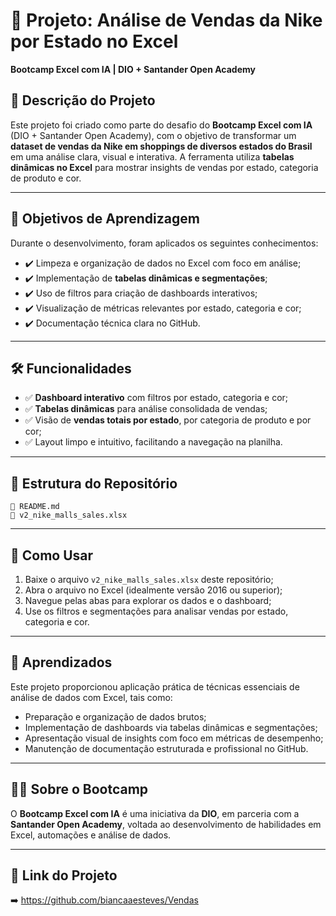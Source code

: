 # 💼 Projeto: Análise de Vendas da Nike por Estado no Excel

**Bootcamp Excel com IA | DIO + Santander Open Academy**

## 📌 Descrição do Projeto

Este projeto foi criado como parte do desafio do **Bootcamp Excel com IA** (DIO + Santander Open Academy), com o objetivo de transformar um **dataset de vendas da Nike em shoppings de diversos estados do Brasil** em uma análise clara, visual e interativa. A ferramenta utiliza **tabelas dinâmicas no Excel** para mostrar insights de vendas por estado, categoria de produto e cor.

---

## 🎯 Objetivos de Aprendizagem

Durante o desenvolvimento, foram aplicados os seguintes conhecimentos:

* ✔️ Limpeza e organização de dados no Excel com foco em análise;
* ✔️ Implementação de **tabelas dinâmicas e segmentações**;
* ✔️ Uso de filtros para criação de dashboards interativos;
* ✔️ Visualização de métricas relevantes por estado, categoria e cor;
* ✔️ Documentação técnica clara no GitHub.

---

## 🛠️ Funcionalidades

* ✅ **Dashboard interativo** com filtros por estado, categoria e cor;
* ✅ **Tabelas dinâmicas** para análise consolidada de vendas;
* ✅ Visão de **vendas totais por estado**, por categoria de produto e por cor;
* ✅ Layout limpo e intuitivo, facilitando a navegação na planilha.

---

## 📂 Estrutura do Repositório

```
📄 README.md
📄 v2_nike_malls_sales.xlsx
```

---

## 🚀 Como Usar

1. Baixe o arquivo `v2_nike_malls_sales.xlsx` deste repositório;
2. Abra o arquivo no Excel (idealmente versão 2016 ou superior);
3. Navegue pelas abas para explorar os dados e o dashboard;
4. Use os filtros e segmentações para analisar vendas por estado, categoria e cor.

---

## 🧠 Aprendizados

Este projeto proporcionou aplicação prática de técnicas essenciais de análise de dados com Excel, tais como:

* Preparação e organização de dados brutos;
* Implementação de dashboards via tabelas dinâmicas e segmentações;
* Apresentação visual de insights com foco em métricas de desempenho;
* Manutenção de documentação estruturada e profissional no GitHub.

---

## 👩‍💻 Sobre o Bootcamp

O **Bootcamp Excel com IA** é uma iniciativa da **DIO**, em parceria com a **Santander Open Academy**, voltada ao desenvolvimento de habilidades em Excel, automações e análise de dados.

---

## 🔗 Link do Projeto

➡️ https://github.com/biancaaesteves/Vendas



